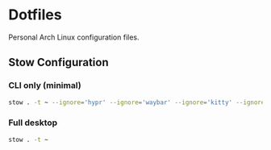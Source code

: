 # Dotfiles

Personal Arch Linux configuration files.

## Stow Configuration

### CLI only (minimal)

```bash
stow . -t ~ --ignore='hypr' --ignore='waybar' --ignore='kitty' --ignore='dunst' --ignore='ghostty' --ignore='walker'
```

### Full desktop

```bash
stow . -t ~
```
